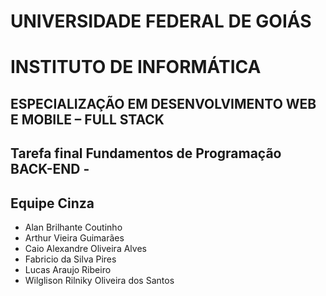 # UNIVERSIDADE FEDERAL DE GOIÁS
# INSTITUTO DE INFORMÁTICA 
## ESPECIALIZAÇÃO EM DESENVOLVIMENTO WEB E MOBILE – FULL STACK


## Tarefa final Fundamentos de Programação BACK-END - 

## **Equipe Cinza**
- Alan Brilhante Coutinho
- Arthur Vieira Guimarães
- Caio Alexandre Oliveira Alves
- Fabricio da Silva Pires
- Lucas Araujo Ribeiro
- Wilglison Rilniky Oliveira dos Santos


